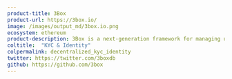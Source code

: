 ```yaml
---
product-title: 3Box
product-url: https://3box.io/
image: /images/output_md/3box.io.png
ecosystem: ethereum
product-description: 3Box is a next-generation framework for managing user data on the internet.
coltitle:  "KYC & Identity"
colpermalink: decentralized_kyc_identity
twitter: https://twitter.com/3boxdb
github: https://github.com/3box
---
```


